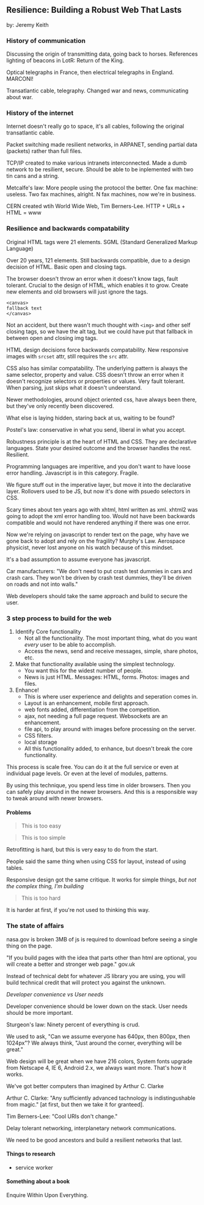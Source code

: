 ## Resilience: Building a Robust Web That Lasts
by: Jeremy Keith

### History of communication

Discussing the origin of transmitting data, going back to horses. References lighting of beacons in LotR: Return of the King.

Optical telegraphs in France, then electrical telegraphs in England. MARCONI!

Transatlantic cable, telegraphy. Changed war and news, communicating about war.

### History of the internet

Internet doesn't really go to space, it's all cables, following the original transatlantic cable. 

Packet switching made resilient networks, in ARPANET, sending partial data (packets) rather than full files.

TCP/IP created to make various intranets interconnected. Made a dumb network to be resilient, secure. Should be able to be inplemented with two tin cans and a string.

Metcalfe's law: More people using the protocol the better. One fax machine: useless. Two fax machines, alright. N fax machines, now we're in business.

CERN created wtih World Wide Web, Tim Berners-Lee. HTTP + URLs + HTML = www

### Resilience and backwards compatability

Original HTML tags were 21 elements. SGML (Standard Generalized Markup Language)

Over 20 years, 121 elements. Still backwards compatible, due to a design decision of HTML. Basic open and closing tags.

The browser doesn't throw an error when it doesn't know tags, fault tolerant. Crucial to the design of HTML, which enables it to grow. Create new elements and old browsers will just ignore the tags.

```
<canvas>
fallback text
</canvas>
```

Not an accident, but there wasn't much thought with `<img>` and other self closing tags, so we have the alt tag, but we could have put that fallback in between open and closing img tags.

HTML design decisions force backwards compatability. New responsive images with `srcset` attr, still requires the `src` attr.

CSS also has similar compatability. The underlying pattern is always the same selector, property and value. CSS doesn't throw an error when it doesn't recognize selectors or properties or values. Very fault tolerant. When parsing, just skips what it doesn't undeerstand.

Newer methodologies, around object oriented css, have always been there, but they've only recently been discovered.

What else is laying hidden, staring back at us, waiting to be found?

Postel's law: conservative in what you send, liberal in what you accept.

Robustness principle is at the heart of HTML and CSS. They are declarative languages. State your desired outcome and the browser handles the rest. Resilient.

Programming languages are imperitive, and you don't want to have loose error handling. Javascript is in this category. Fragile.

We figure stuff out in the imperative layer, but move it into the declarative layer. Rollovers used to be JS, but now it's done with psuedo selectors in CSS.

Scary times about ten years ago with xhtml, html written as xml. xhtml2 was going to adopt the xml error handling too. Would not have been backwards compatible and would not have rendered anything if there was one error.

Now we're relying on javascript to render text on the page, why have we gone back to adopt and rely on the fragility? Murphy's Law. Aerospace physicist, never lost anyone on his watch because of this mindset.

It's a bad assumption to assume everyone has javascript. 

Car manufacturers: "We don't need to put crash test dummies in cars and crash cars. They won't be driven by crash test dummies, they'll be driven on roads and not into walls."

Web developers should take the same approach and build to secure the user.

### 3 step process to build for the web

1. Identify Core functionality
	* Not all the functionality. The most important thing, what do you want *every* user to be able to accomplish.
	* Access the news, send and receive messages, simple, share photos, etc.
2. Make that functionality available using the simplest technology.
	* You want this for the widest number of people.
	* News is just HTML. Messages: HTML, forms. Photos: images and files.
3. Enhance!
	* This is where user experience and delights and seperation comes in.
	* Layout is an enhancement, mobile first approach.
	* web fonts added, differentiation from the competition.
	* ajax, not needing a full page request. Websockets are an enhancement.
	* file api, to play around with images before processing on the server.
	* CSS filters.
	* local storage
	* All this functionality added, to enhance, but doesn't break the core functionality.
	
This process is scale free. You can do it at the full service or even at individual page levels. Or even at the level of modules, patterns.

By using this technique, you spend less time in older browsers. Then you can safely play around in the newer browsers. And this is a responsible way to tweak around with newer browsers.

#### Problems
> This is too easy

> This is too simple

Retrofitting is hard, but this is very easy to do from the start.

People said the same thing when using CSS for layout, instead of using tables.

Responsive design got the same critique. It works for simple things, _but not the complex thing, *I'm* building_

> This is too hard

It is harder at first, if you're not used to thinking this way.

### The state of affairs

nasa.gov is broken 3MB of js is required to download before seeing a single thing on the page.

"If  you build pages with the idea that parts other than html are optional, you will create a better and stronger web page." gov.uk

Instead of technical debt for whatever JS library you are using, you will build technical credit that will protect you against the unknown.

*Developer convenience vs User needs*

Developer convenience should be lower down on the stack. User needs should be more important.

Sturgeon's law: Ninety percent of everything is crud.

We used to ask, "Can we assume everyone has 640px, then 800px, then 1024px"? We always think, "Just around the corner, everything will be great."

Web design will be great when we have 216 colors, System fonts upgrade from Netscape 4, IE 6, Android 2.x, we always want more. That's how it works. 

We've got better computers than imagined by Arthur C. Clarke

Arthur C. Clarke: "Any sufficiently advanced tachnology is indistingushable from magic." [at first, but then we take it for granteed].

Tim Berners-Lee: "Cool URIs don't change."

Delay tolerant networking, interplanetary network communications.

We need to be good ancestors and build a resilient networks that last.

#### Things to research
* service worker

#### Something about a book
Enquire Within Upon Everything.



